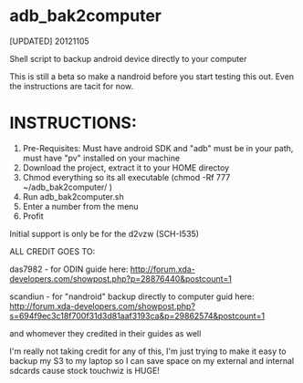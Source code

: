 adb_bak2computer
================

[UPDATED] 20121105

Shell script to backup android device directly to your computer

This is still a beta so make a nandroid before you start testing this out.
Even the instructions are tacit for now.

INSTRUCTIONS:
=============

1. Pre-Requisites: Must have android SDK and "adb" must be in your path, must have "pv" installed on your machine
2. Download the project, extract it to your HOME directoy
3. Chmod everything so its all executable (chmod -Rf 777 ~/adb_bak2computer/ )
4. Run adb_bak2computer.sh
5. Enter a number from the menu
6. Profit

Initial support is only be for the d2vzw (SCH-I535)

ALL CREDIT GOES TO:

das7982 - for ODIN guide here:
http://forum.xda-developers.com/showpost.php?p=28876440&postcount=1

scandiun - for "nandroid" backup directly to computer guid here: 
http://forum.xda-developers.com/showpost.php?s=694f9ec3c18f700f31d3d81aaf3193ca&p=29862574&postcount=1

and whomever they credited in their guides as well 

I'm really not taking credit for any of this, I'm just trying to make it easy to backup my S3 to my laptop
so I can save space on my external and internal sdcards cause stock touchwiz is HUGE!